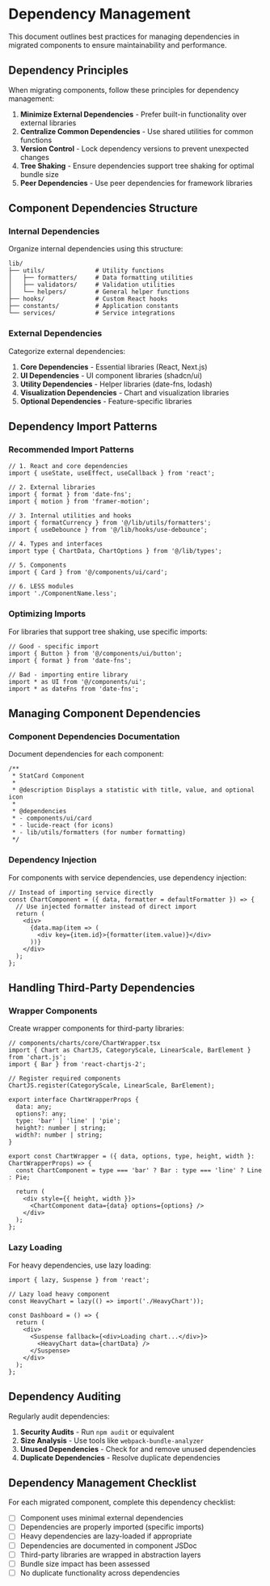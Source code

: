 # Dependency Management

This document outlines best practices for managing dependencies in migrated components to ensure maintainability and performance.

## Dependency Principles

When migrating components, follow these principles for dependency management:

1. **Minimize External Dependencies** - Prefer built-in functionality over external libraries
2. **Centralize Common Dependencies** - Use shared utilities for common functions
3. **Version Control** - Lock dependency versions to prevent unexpected changes
4. **Tree Shaking** - Ensure dependencies support tree shaking for optimal bundle size
5. **Peer Dependencies** - Use peer dependencies for framework libraries

## Component Dependencies Structure

### Internal Dependencies

Organize internal dependencies using this structure:

```
lib/
├── utils/              # Utility functions
│   ├── formatters/     # Data formatting utilities
│   ├── validators/     # Validation utilities
│   └── helpers/        # General helper functions
├── hooks/              # Custom React hooks
├── constants/          # Application constants
└── services/           # Service integrations
```

### External Dependencies

Categorize external dependencies:

1. **Core Dependencies** - Essential libraries (React, Next.js)
2. **UI Dependencies** - UI component libraries (shadcn/ui)
3. **Utility Dependencies** - Helper libraries (date-fns, lodash)
4. **Visualization Dependencies** - Chart and visualization libraries
5. **Optional Dependencies** - Feature-specific libraries

## Dependency Import Patterns

### Recommended Import Patterns

```tsx
// 1. React and core dependencies
import { useState, useEffect, useCallback } from 'react';

// 2. External libraries
import { format } from 'date-fns';
import { motion } from 'framer-motion';

// 3. Internal utilities and hooks
import { formatCurrency } from '@/lib/utils/formatters';
import { useDebounce } from '@/lib/hooks/use-debounce';

// 4. Types and interfaces
import type { ChartData, ChartOptions } from '@/lib/types';

// 5. Components
import { Card } from '@/components/ui/card';

// 6. LESS modules
import './ComponentName.less';
```

### Optimizing Imports

For libraries that support tree shaking, use specific imports:

```tsx
// Good - specific import
import { Button } from '@/components/ui/button';
import { format } from 'date-fns';

// Bad - importing entire library
import * as UI from '@/components/ui';
import * as dateFns from 'date-fns';
```

## Managing Component Dependencies

### Component Dependencies Documentation

Document dependencies for each component:

```tsx
/**
 * StatCard Component
 * 
 * @description Displays a statistic with title, value, and optional icon
 * 
 * @dependencies
 * - components/ui/card
 * - lucide-react (for icons)
 * - lib/utils/formatters (for number formatting)
 */
```

### Dependency Injection

For components with service dependencies, use dependency injection:

```tsx
// Instead of importing service directly
const ChartComponent = ({ data, formatter = defaultFormatter }) => {
  // Use injected formatter instead of direct import
  return (
    <div>
      {data.map(item => (
        <div key={item.id}>{formatter(item.value)}</div>
      ))}
    </div>
  );
};
```

## Handling Third-Party Dependencies

### Wrapper Components

Create wrapper components for third-party libraries:

```tsx
// components/charts/core/ChartWrapper.tsx
import { Chart as ChartJS, CategoryScale, LinearScale, BarElement } from 'chart.js';
import { Bar } from 'react-chartjs-2';

// Register required components
ChartJS.register(CategoryScale, LinearScale, BarElement);

export interface ChartWrapperProps {
  data: any;
  options?: any;
  type: 'bar' | 'line' | 'pie';
  height?: number | string;
  width?: number | string;
}

export const ChartWrapper = ({ data, options, type, height, width }: ChartWrapperProps) => {
  const ChartComponent = type === 'bar' ? Bar : type === 'line' ? Line : Pie;
  
  return (
    <div style={{ height, width }}>
      <ChartComponent data={data} options={options} />
    </div>
  );
};
```

### Lazy Loading

For heavy dependencies, use lazy loading:

```tsx
import { lazy, Suspense } from 'react';

// Lazy load heavy component
const HeavyChart = lazy(() => import('./HeavyChart'));

const Dashboard = () => {
  return (
    <div>
      <Suspense fallback={<div>Loading chart...</div>}>
        <HeavyChart data={chartData} />
      </Suspense>
    </div>
  );
};
```

## Dependency Auditing

Regularly audit dependencies:

1. **Security Audits** - Run `npm audit` or equivalent
2. **Size Analysis** - Use tools like `webpack-bundle-analyzer`
3. **Unused Dependencies** - Check for and remove unused dependencies
4. **Duplicate Dependencies** - Resolve duplicate dependencies

## Dependency Management Checklist

For each migrated component, complete this dependency checklist:

- [ ] Component uses minimal external dependencies
- [ ] Dependencies are properly imported (specific imports)
- [ ] Heavy dependencies are lazy-loaded if appropriate
- [ ] Dependencies are documented in component JSDoc
- [ ] Third-party libraries are wrapped in abstraction layers
- [ ] Bundle size impact has been assessed
- [ ] No duplicate functionality across dependencies